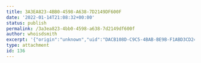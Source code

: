 ```yaml
---
title: 3A3EA823-4BB0-4598-A638-7D2149DF600F
date: '2022-01-14T21:08:32+00:00'
status: publish
permalink: /3a3ea823-4bb0-4598-a638-7d2149df600f
author: whoisdsmith
excerpt: '{"origin":"unknown","uid":"DACB108D-C9C5-4BAB-BE9B-F1ABD3CD2407\_1599605539363","source":"other"}'
type: attachment
id: 136
---
```

<!DOCTYPE html PUBLIC "-//W3C//DTD HTML 4.0 Transitional//EN" "http://www.w3.org/TR/REC-html40/loose.dtd">
<?xml encoding="UTF-8">
